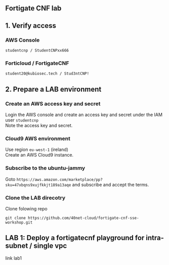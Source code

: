 ## Fortigate CNF lab

## 1. Verify access
### AWS Console
```
studentcnp / StudentCNPxx666
```
### Forticloud / FortigateCNF
```
student20@kubiosec.tech / Stud3ntCNP!
```

## 2. Prepare a LAB environment
### Create an AWS access key and secret
Login the AWS console and create an access key and secret under the IAM user `studentcnp`<br>
Note the access key and secret.

### Cloud9 AWS environment
Use region `eu-west-1` (ireland) <br>
Create an AWS Cloud9 instance.

### Subscribe to the ubuntu-jammy
Goto `https://aws.amazon.com/marketplace/pp?sku=47xbqns9xujfkkjt189a13aqe` and subscribe and accept the terms.

### Clone the LAB direcotry 
Clone folowing repo
```
git clone https://github.com/40net-cloud/fortigate-cnf-sse-workshop.git
```

## LAB 1: Deploy a fortigatecnf playground for intra-subnet / single vpc
link lab1



